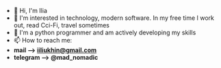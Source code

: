 - 👋 Hi, I'm Ilia
- 👀 I'm interested in technology, modern software. In my free time I work out, read Cci-Fi, travel sometimes
- 🌱 I'm a python programmer and am actively developing my skills
- 📫 How to reach me:
- **mail --> iiliukhin@gmail.com**
- **telegram --> @mad_nomadic**

<!---
Ilia-Pringless/Ilia-Pringless is a ✨ special ✨ repository because its `README.md` (this file) appears on your GitHub profile.
You can click the Preview link to take a look at your changes.
--->
